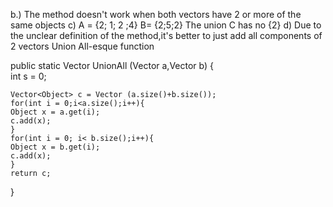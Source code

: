 b.) The method doesn't work when both vectors have 2 or more of the same objects
c) A = {2; 1; 2 ;4}
	B= {2;5;2}
	The union C has no {2}
d) Due to the unclear definition of the method,it's better to just add all components of 2 vectors
Union All-esque function

public static Vector UnionAll (Vector a,Vector b)
{	
	int s = 0;
	
	Vector<Object> c = Vector (a.size()+b.size());
	for(int i = 0;i<a.size();i++){
	Object x = a.get(i);
	c.add(x);
	}
	for(int i = 0; i< b.size();i++){
	Object x = b.get(i);
	c.add(x);
	}
	return c;
} 

